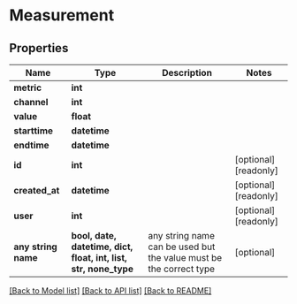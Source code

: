 # Measurement


## Properties
Name | Type | Description | Notes
------------ | ------------- | ------------- | -------------
**metric** | **int** |  | 
**channel** | **int** |  | 
**value** | **float** |  | 
**starttime** | **datetime** |  | 
**endtime** | **datetime** |  | 
**id** | **int** |  | [optional] [readonly] 
**created_at** | **datetime** |  | [optional] [readonly] 
**user** | **int** |  | [optional] [readonly] 
**any string name** | **bool, date, datetime, dict, float, int, list, str, none_type** | any string name can be used but the value must be the correct type | [optional]

[[Back to Model list]](../README.md#documentation-for-models) [[Back to API list]](../README.md#documentation-for-api-endpoints) [[Back to README]](../README.md)


